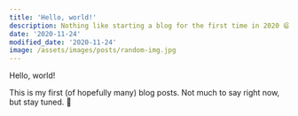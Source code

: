 ```yaml
---
title: 'Hello, world!'
description: Nothing like starting a blog for the first time in 2020 😄.
date: '2020-11-24'
modified_date: '2020-11-24'
image: /assets/images/posts/random-img.jpg
---
```


Hello, world!

This is my first (of hopefully many) blog posts. Not much to say right now,
but stay tuned. 👋

